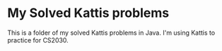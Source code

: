 # My Solved Kattis problems

This is a folder of my solved Kattis problems in Java. I'm using Kattis to practice for CS2030.
